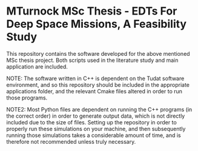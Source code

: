 # MTurnock MSc Thesis - EDTs For Deep Space Missions, A Feasibility Study

This repository contains the software developed for the above mentioned MSc thesis project. Both scripts used in the literature study and main application are included.

NOTE: The software written in C++ is dependent on the Tudat software environment, and so this repository should be included in the appropriate applications folder, and the relevant Cmake files altered in order to run those programs.

NOTE2: Most Python files are dependent on running the C++ programs (in the correct order) in order to generate output data, which is not directly included due to the size of files. Setting up the repository in order to properly run these simulations on your machine, and then subsequently running those simulations takes a considerable amount of time, and is therefore not recommended unless truly necessary.
